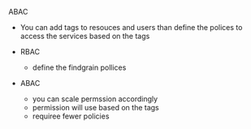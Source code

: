 
ABAC

- You can add tags to resouces and users than define the polices to access the services based on the tags


- RBAC
    - define the findgrain pollices
- ABAC
    - you can scale permssion accordingly
    - permission will use based on the tags
    - requiree fewer policies 
